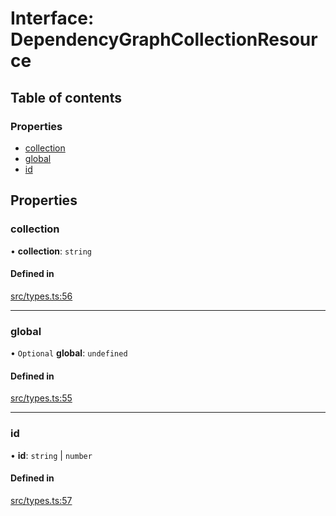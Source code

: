 # Interface: DependencyGraphCollectionResource

## Table of contents

### Properties

- [collection](DependencyGraphCollectionResource.md#collection)
- [global](DependencyGraphCollectionResource.md#global)
- [id](DependencyGraphCollectionResource.md#id)

## Properties

### collection

• **collection**: `string`

#### Defined in

[src/types.ts:56](https://github.com/GeorgeHulpoi/payload-dependencies-graph/blob/099b8df/src/types.ts#L56)

___

### global

• `Optional` **global**: `undefined`

#### Defined in

[src/types.ts:55](https://github.com/GeorgeHulpoi/payload-dependencies-graph/blob/099b8df/src/types.ts#L55)

___

### id

• **id**: `string` \| `number`

#### Defined in

[src/types.ts:57](https://github.com/GeorgeHulpoi/payload-dependencies-graph/blob/099b8df/src/types.ts#L57)
